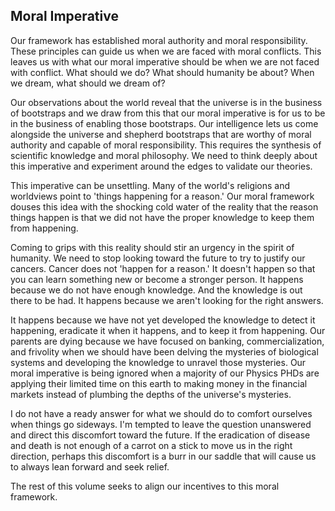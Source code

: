 

## Moral Imperative

Our framework has established moral authority and moral responsibility. These principles can guide us when we are faced with moral conflicts. This leaves us with what our moral imperative should be when we are not faced with conflict. What should we do? What should humanity be about? When we dream, what should we dream of?

Our observations about the world reveal that the universe is in the business of bootstraps and we draw from this that our moral imperative is for us to be in the business of enabling those bootstraps. Our intelligence lets us come alongside the universe and shepherd bootstraps that are worthy of moral authority and capable of moral responsibility. This requires the synthesis of scientific knowledge and moral philosophy. We need to think deeply about this imperative and experiment around the edges to validate our theories.

This imperative can be unsettling. Many of the world's religions and worldviews point to 'things happening for a reason.' Our moral framework douses this idea with the shocking cold water of the reality that the reason things happen is that we did not have the proper knowledge to keep them from happening.

Coming to grips with this reality should stir an urgency in the spirit of humanity. We need to stop looking toward the future to try to justify our cancers. Cancer does not 'happen for a reason.' It doesn't happen so that you can learn something new or become a stronger person. It happens because we do not have enough knowledge. And the knowledge is out there to be had. It happens because we aren't looking for the right answers.

It happens because we have not yet developed the knowledge to detect it happening, eradicate it when it happens, and to keep it from happening. Our parents are dying because we have focused on banking, commercialization, and frivolity when we should have been delving the mysteries of biological systems and developing the knowledge to unravel those mysteries. Our moral imperative is being ignored when a majority of our Physics PHDs are applying their limited time on this earth to making money in the financial markets instead of plumbing the depths of the universe's mysteries.

I do not have a ready answer for what we should do to comfort ourselves when things go sideways. I'm tempted to leave the question unanswered and direct this discomfort toward the future. If the eradication of disease and death is not enough of a carrot on a stick to move us in the right direction, perhaps this discomfort is a burr in our saddle that will cause us to always lean forward and seek relief.

The rest of this volume seeks to align our incentives to this moral framework.

